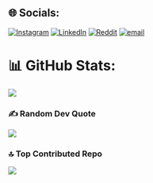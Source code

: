 ## 🌐 Socials:
[![Instagram](https://img.shields.io/badge/Instagram-%23E4405F.svg?logo=Instagram&logoColor=white)](https://instagram.com/_sath_vik_7) 
[![LinkedIn](https://img.shields.io/badge/LinkedIn-%230077B5.svg?logo=linkedin&logoColor=white)](https://linkedin.com/in/https://linkedin.com/in/www.linkedin.com/in/sathvik-p-d-0b030b325) 
[![Reddit](https://img.shields.io/badge/Reddit-%23FF4500.svg?logo=Reddit&logoColor=white)](https://reddit.com/user/https://reddit.com/user/u/Warm-Pride-3694) [![email](https://img.shields.io/badge/Email-D14836?logo=gmail&logoColor=white)](mailto:sathvikpd2005@gmail.com) 


# 📊 GitHub Stats:

![](https://github-readme-stats.vercel.app/api/top-langs/?username=sathvikpd7&theme=dark&hide_border=false&include_all_commits=false&count_private=true&layout=compact)


### ✍️ Random Dev Quote
![](https://quotes-github-readme.vercel.app/api?type=horizontal&theme=radical)

### 🔝 Top Contributed Repo
![](https://github-contributor-stats.vercel.app/api?username=sathvikpd7&limit=5&theme=dark&combine_all_yearly_contributions=true)




